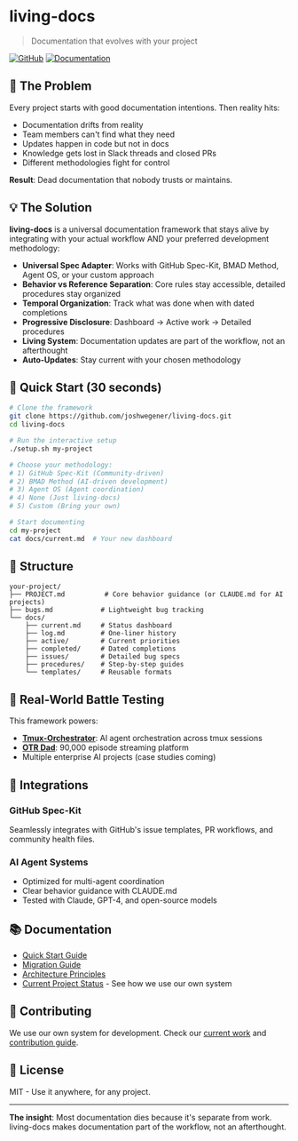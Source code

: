 # living-docs

> Documentation that evolves with your project

[![GitHub](https://img.shields.io/github/license/joshwegener/living-docs)](LICENSE)
[![Documentation](https://img.shields.io/badge/docs-living-brightgreen)](docs/current.md)

## 🎯 The Problem

Every project starts with good documentation intentions. Then reality hits:
- Documentation drifts from reality
- Team members can't find what they need
- Updates happen in code but not in docs
- Knowledge gets lost in Slack threads and closed PRs
- Different methodologies fight for control

**Result**: Dead documentation that nobody trusts or maintains.

## 💡 The Solution

**living-docs** is a universal documentation framework that stays alive by integrating with your actual workflow AND your preferred development methodology:

- **Universal Spec Adapter**: Works with GitHub Spec-Kit, BMAD Method, Agent OS, or your custom approach
- **Behavior vs Reference Separation**: Core rules stay accessible, detailed procedures stay organized
- **Temporal Organization**: Track what was done when with dated completions
- **Progressive Disclosure**: Dashboard → Active work → Detailed procedures
- **Living System**: Documentation updates are part of the workflow, not an afterthought
- **Auto-Updates**: Stay current with your chosen methodology

## 🚀 Quick Start (30 seconds)

```bash
# Clone the framework
git clone https://github.com/joshwegener/living-docs.git
cd living-docs

# Run the interactive setup
./setup.sh my-project

# Choose your methodology:
# 1) GitHub Spec-Kit (Community-driven)
# 2) BMAD Method (AI-driven development)
# 3) Agent OS (Agent coordination)
# 4) None (Just living-docs)
# 5) Custom (Bring your own)

# Start documenting
cd my-project
cat docs/current.md  # Your new dashboard
```

## 📂 Structure

```
your-project/
├── PROJECT.md          # Core behavior guidance (or CLAUDE.md for AI projects)
├── bugs.md            # Lightweight bug tracking
└── docs/
    ├── current.md     # Status dashboard
    ├── log.md         # One-liner history
    ├── active/        # Current priorities
    ├── completed/     # Dated completions
    ├── issues/        # Detailed bug specs
    ├── procedures/    # Step-by-step guides
    └── templates/     # Reusable formats
```

## 🎯 Real-World Battle Testing

This framework powers:
- **[Tmux-Orchestrator](examples/tmux-orchestrator/)**: AI agent orchestration across tmux sessions
- **[OTR Dad](examples/web-application/)**: 90,000 episode streaming platform
- Multiple enterprise AI projects (case studies coming)

## 🔗 Integrations

### GitHub Spec-Kit
Seamlessly integrates with GitHub's issue templates, PR workflows, and community health files.

### AI Agent Systems
- Optimized for multi-agent coordination
- Clear behavior guidance with CLAUDE.md
- Tested with Claude, GPT-4, and open-source models

## 📚 Documentation

- [Quick Start Guide](docs/procedures/quick-start.md)
- [Migration Guide](docs/procedures/migration-guide.md)
- [Architecture Principles](docs/procedures/architecture-principles.md)
- [Current Project Status](docs/current.md) - See how we use our own system

## 🤝 Contributing

We use our own system for development. Check our [current work](docs/current.md) and [contribution guide](docs/contributing/CONTRIBUTING.md).

## 📄 License

MIT - Use it anywhere, for any project.

---

**The insight**: Most documentation dies because it's separate from work. living-docs makes documentation part of the workflow, not an afterthought.